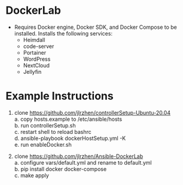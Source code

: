# DockerLab
- Requires Docker engine, Docker SDK, and Docker Compose to be installed. Installs the following services:
  - Heimdall
  - code-server
  - Portainer
  - WordPress
  - NextCloud
  - Jellyfin

# Example Instructions
1. clone https://github.com/jlrzhen/controllerSetup-Ubuntu-20.04
<br/>  a. copy hosts.example to /etc/ansible/hosts
<br/>  b. run controllerSetup.sh 
<br/>  c. restart shell to reload bashrc
<br/>  d. ansible-playbook dockerHostSetup.yml -K
<br/>  e. run enableDocker.sh

2. clone https://github.com/jlrzhen/Ansible-DockerLab
<br/>  a. configure vars/default.yml and rename to default.yml
<br/>  b. pip install docker docker-compose
<br/>  c. make apply
